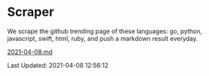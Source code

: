 # Scraper

We scrape the github trending page of these languages: go, python, javascript, swift, html, ruby, and push a markdown result everyday.

[2021-04-08.md](https://github.com/henson/Scraper/blob/master/2021-04-08.md)

Last Updated: 2021-04-08 12:56:12